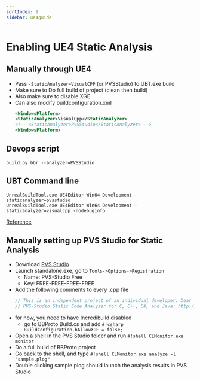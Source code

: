 ```yaml
---
sortIndex: 9
sidebar: ue4guide
---
```

# Enabling UE4 Static Analysis

## Manually through UE4

- Pass `-StaticAnalyzer=VisualCPP` (or PVSStudio) to UBT.exe build
- Make sure to Do full build of project (clean then build)
- Also make sure to disable XGE
- Can also modify buildconfiguration.xml
  ```xml
  <WindowsPlatform>
  <StaticAnalyzer>VisualCpp</StaticAnalyzer>
  <!-- <StaticAnalyzer>PVSStudio</StaticAnalyzer> -->
  <WindowsPlatform>
  ```

## Devops script
```shell
build.py bbr --analyzer=PVSStudio
```

## UBT Command line
```shell
UnrealBuildTool.exe UE4Editor Win64 Development -staticanalyzer=pvsstudio
UnrealBuildTool.exe UE4Editor Win64 Development -staticanalyzer=visualcpp -nodebuginfo
```
[Reference](https://udn.unrealengine.com/questions/419598/how-to-integrate-pvs-studio-static-analysis.html)

## Manually setting up PVS Studio for Static Analysis
- Download [PVS Studio](http://www.viva64.com/en/pvs-studio)
- Launch standalone.exe, go to `Tools->Options->Registration`
  - Name: PVS-Studio Free
  - Key: FREE-FREE-FREE-FREE
- Add the following comments to every .cpp file
   ```cpp
   // This is an independent project of an individual developer. Dear PVS-Studio, please check it.
   // PVS-Studio Static Code Analyzer for C, C++, C#, and Java: http://www.viva64.com
   ```
- for now, you need to have Incredibuild disabled
  - go to BBProto.Build.cs and add `#!csharp BuildConfiguration.bAllowXGE = false;`
- Open a shell in the PVS Studio folder and run `#!shell CLMonitor.exe monitor`
- Do a full build of BBProto project
- Go back to the shell, and type `#!shell CLMonitor.exe analyze -l "sample.plog"`
- Double clicking sample.plog should launch the analysis results in PVS Studio
